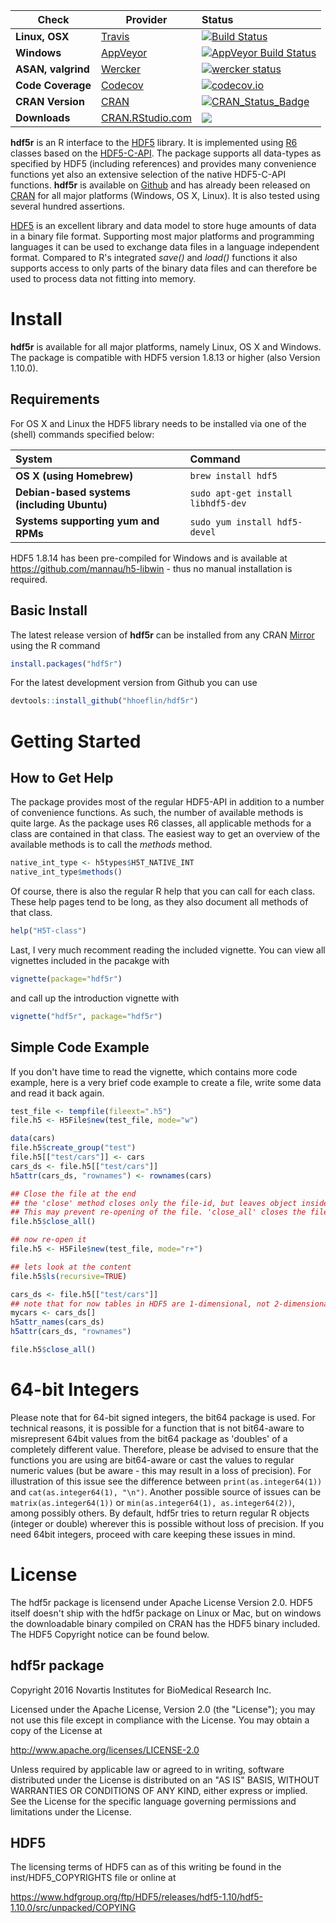 | Check         | Provider | Status
| ------------- |----------|:-------------|
| **Linux, OSX**|[Travis](https://travis-ci.org)|[![Build Status](https://travis-ci.org/hhoeflin/hdf5r.svg?branch=master)](https://travis-ci.org/hhoeflin/hdf5r)|
|**Windows**|[AppVeyor](https://www.appveyor.com)|[![AppVeyor Build Status](https://ci.appveyor.com/api/projects/status/github/hhoeflin/hdf5r?branch=master&svg=true)](https://ci.appveyor.com/project/hhoeflin/hdf5r)|
|**ASAN, valgrind**|[Wercker](http://www.wercker.com)|[![wercker status](https://app.wercker.com/status/6a30e9d63b5d38539e28505b2fe6c440/s/master "wercker status")](https://app.wercker.com/project/byKey/6a30e9d63b5d38539e28505b2fe6c440)|
|**Code Coverage**|[Codecov](https://codecov.io/)|[![codecov.io](http://codecov.io/github/hhoeflin/hdf5r/coverage.svg?branch=master)](http://codecov.io/github/hhoeflin/hdf5r?branch=master)|
|**CRAN Version**|[CRAN](https://CRAN.R-project.org)|[![CRAN_Status_Badge](http://www.r-pkg.org/badges/version/hdf5r)](https://cran.r-project.org/package=hdf5r)|
|**Downloads**|[CRAN.RStudio.com](https://cran.rstudio.com/package=hdf5r)|[![](http://cranlogs.r-pkg.org/badges/hdf5r)](https://cran.rstudio.com/package=hdf5r)|

**hdf5r** is an R interface to the [HDF5](https://www.hdfgroup.org/HDF5) library. It is implemented using [R6](https://CRAN.R-project.org/package=R6) classes based on the [HDF5-C-API](https://support.hdfgroup.org/HDF5/doc/RM/RM_H5Front.html). The package supports all data-types as specified by HDF5 (including references) and provides many convenience functions yet also an extensive selection of the native HDF5-C-API functions. **hdf5r** is available on [Github](https://github.com/hhoeflin/hdf5r) and has already been released on [CRAN](https://CRAN.R-project.org/package=hdf5r) for all major platforms (Windows, OS X, Linux). It is also 
tested using several hundred assertions.

[HDF5](https://www.hdfgroup.org/HDF5/) is an excellent library and data model to 
store huge amounts of data in a binary file format. Supporting most major 
platforms and programming languages it can be used to exchange data files in a 
language independent format. Compared to R's integrated *save()* and *load()* 
functions it also supports access to only parts of the binary data files and can
therefore be used to process data not fitting into memory.

# Install

**hdf5r** is available for all major platforms, namely Linux, OS X and Windows. 
The package is compatible with HDF5 version 1.8.13 or higher (also Version 1.10.0). 

## Requirements

For OS X and Linux the HDF5 library needs to be installed via one of the (shell) commands specified below:

| System                                    | Command
|:------------------------------------------|:---------------------------------|
|**OS X (using Homebrew)**                  | `brew install hdf5`
|**Debian-based systems (including Ubuntu)**| `sudo apt-get install libhdf5-dev` 
|**Systems supporting yum and RPMs**        | `sudo yum install hdf5-devel`

HDF5 1.8.14 has been pre-compiled for Windows and is available at https://github.com/mannau/h5-libwin - thus no manual installation is required.

## Basic Install

The latest release version of **hdf5r** can be installed from any CRAN [Mirror](https://cran.r-project.org/mirrors.html) using the R command
```r
install.packages("hdf5r")
```
For the latest development version from Github you can use
```r
devtools::install_github("hhoeflin/hdf5r")
```

# Getting Started

## How to Get Help

The package provides most of the regular HDF5-API in addition to a number of convenience functions. As such, the number of available methods is 
quite large. As the package uses R6 classes, all applicable methods for a class are contained in that class. The easiest way to get an 
overview of the available methods is to call the *methods* method. 

```r
native_int_type <- h5types$H5T_NATIVE_INT
native_int_type$methods()
```

Of course, there is also the regular R help that you can call for each class. These help pages tend to be long, as they also document all
methods of that class.

```r
help("H5T-class")
```

Last, I very much recomment reading the included vignette. You can view all vignettes included in the pacakge with

```r
vignette(package="hdf5r")
```

and call up the introduction vignette with

```r
vignette("hdf5r", package="hdf5r")
```


## Simple Code Example

If you don't have time to read the vignette, which contains more code example, here is a very brief code example to 
create a file, write some data and read it back again.

```r
test_file <- tempfile(fileext=".h5")
file.h5 <- H5File$new(test_file, mode="w")

data(cars)
file.h5$create_group("test")
file.h5[["test/cars"]] <- cars
cars_ds <- file.h5[["test/cars"]]
h5attr(cars_ds, "rownames") <- rownames(cars)

## Close the file at the end
## the 'close' method closes only the file-id, but leaves object inside the file open
## This may prevent re-opening of the file. 'close_all' closes the file and all objects in it
file.h5$close_all()
```


```r
## now re-open it 
file.h5 <- H5File$new(test_file, mode="r+")

## lets look at the content
file.h5$ls(recursive=TRUE)

cars_ds <- file.h5[["test/cars"]]
## note that for now tables in HDF5 are 1-dimensional, not 2-dimensional
mycars <- cars_ds[]
h5attr_names(cars_ds)
h5attr(cars_ds, "rownames")

file.h5$close_all()
```

# 64-bit Integers

Please note that for 64-bit signed integers, the bit64 package is used. For technical reasons, it is possible for a function that is not bit64-aware to misrepresent 64bit values from the bit64 package as 'doubles' of a completely different value. Therefore, please be advised to ensure that the functions you are using are bit64-aware or cast the values to regular numeric values (but be aware - this may result in a loss of precision). For illustration of this issue see the difference between `print(as.integer64(1))` and `cat(as.integer64(1), "\n")`. Another possible source of issues can be `matrix(as.integer64(1))` or `min(as.integer64(1), as.integer64(2))`, among possibly others. By default, hdf5r tries to return regular R objects (integer or double) wherever this is possible without loss of precision. If you need 64bit integers, proceed with care keeping these issues in mind.

# License

The hdf5r package is licensend under Apache License Version 2.0. HDF5 itself doesn't ship with the hdf5r package on Linux or Mac, but on windows the downloadable binary compiled on CRAN has the HDF5 binary included. The HDF5 Copyright notice can be found below.

## hdf5r package

Copyright 2016 Novartis Institutes for BioMedical Research Inc.

Licensed under the Apache License, Version 2.0 (the "License");
you may not use this file except in compliance with the License.
You may obtain a copy of the License at

http://www.apache.org/licenses/LICENSE-2.0

Unless required by applicable law or agreed to in writing, software
distributed under the License is distributed on an "AS IS" BASIS,
WITHOUT WARRANTIES OR CONDITIONS OF ANY KIND, either express or implied.
See the License for the specific language governing permissions and
limitations under the License.


## HDF5

The licensing terms of HDF5 can as of this writing be found in the inst/HDF5_COPYRIGHTS file or online at

https://www.hdfgroup.org/ftp/HDF5/releases/hdf5-1.10/hdf5-1.10.0/src/unpacked/COPYING
